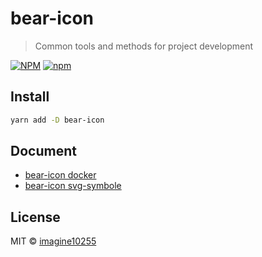 # bear-icon

> Common tools and methods for project development

[![NPM](https://img.shields.io/npm/v/bear-icon.svg)](https://www.npmjs.com/package/bear-icon)
[![npm](https://img.shields.io/npm/dm/bear-icon.svg)](https://www.npmjs.com/package/bear-icon)


## Install

```bash
yarn add -D bear-icon
```

## Document

- [bear-icon docker](./docs/docker.md)
- [bear-icon svg-symbole](./docs/svg-symbole.md)

## License

MIT © [imagine10255](https://github.com/imagine10255)
